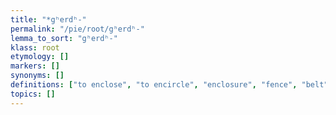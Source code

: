 ```yaml
---
title: "*gʰerdʰ-"
permalink: "/pie/root/gʰerdʰ-"
lemma_to_sort: "gʰerdʰ-"
klass: root
etymology: []
markers: []
synonyms: []
definitions: ["to enclose", "to encircle", "enclosure", "fence", "belt"]
topics: []
---
```

